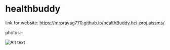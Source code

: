 # healthbuddy


link for website:  https://mrprayag770.github.io/healthBuddy.hci-proj.aissms/



photos:-

![Alt text](url "https://github.com/Mrprayag770/healthBuddy.hci-proj.aissms/blob/main/images/11.png?raw=true")
